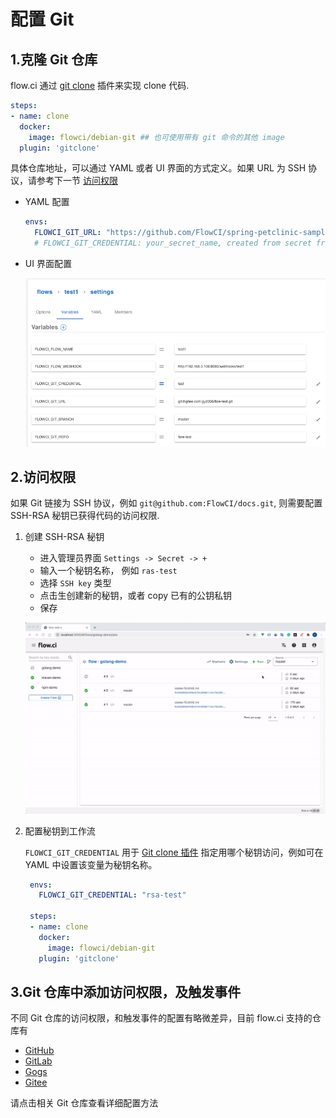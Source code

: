 # 配置 Git

## 1.克隆 Git 仓库

flow.ci 通过 [git clone](https://github.com/flowci-plugins/gitclone) 插件来实现 clone 代码.

```yaml
steps:
- name: clone
  docker:
    image: flowci/debian-git ## 也可使用带有 git 命令的其他 image
  plugin: 'gitclone'
```

具体仓库地址，可以通过 YAML 或者 UI 界面的方式定义。如果 URL 为 SSH 协议，请参考下一节 [访问权限](##2.访问权限)

- YAML 配置

  ```yaml
  envs:
    FLOWCI_GIT_URL: "https://github.com/FlowCI/spring-petclinic-sample.git"
    # FLOWCI_GIT_CREDENTIAL: your_secret_name, created from secret from Admin Settings -> Secrets -> +
  ```

- UI 界面配置

  ![git vars](../../src/git/git_settings.png)

## 2.访问权限

如果 Git 链接为 SSH 协议，例如 `git@github.com:FlowCI/docs.git`, 则需要配置 SSH-RSA 秘钥已获得代码的访问权限.

1. 创建 SSH-RSA 秘钥

   - 进入管理员界面 `Settings -> Secret -> +`
   - 输入一个秘钥名称， 例如 `ras-test`
   - 选择 `SSH key` 类型
   - 点击生创建新的秘钥，或者 copy 已有的公钥私钥
   - 保存

    ![how to create ssh-rsa secret](../../src/secret/create_ssh_key.gif)

2. 配置秘钥到工作流

   `FLOWCI_GIT_CREDENTIAL` 用于 [Git clone 插件](https://github.com/flowci-plugins/gitclone) 指定用哪个秘钥访问，例如可在 YAML 中设置该变量为秘钥名称。

   ```yaml
    envs:
      FLOWCI_GIT_CREDENTIAL: "rsa-test"

    steps:
    - name: clone
      docker:
        image: flowci/debian-git
      plugin: 'gitclone'
   ```

## 3.Git 仓库中添加访问权限，及触发事件

不同 Git 仓库的访问权限，和触发事件的配置有略微差异，目前 flow.ci 支持的仓库有

- [GitHub](./github.md)
- [GitLab](./gitlab.md)
- [Gogs](./gogs.md)
- [Gitee](./gitee.md)

请点击相关 Git 仓库查看详细配置方法
